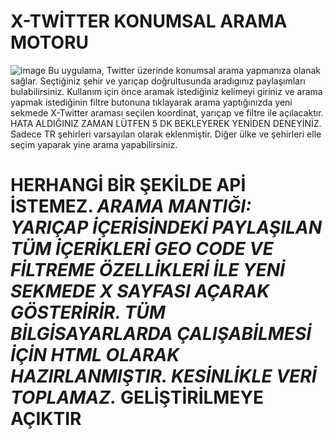 # X-TWİTTER KONUMSAL ARAMA MOTORU
![image](https://github.com/user-attachments/assets/1635b189-93db-4a42-8903-e973a558590b)
Bu uygulama, Twitter üzerinde konumsal arama yapmanıza olanak sağlar. Seçtiğiniz şehir ve yarıçap doğrultusunda aradıgınız paylaşımları bulabilirsiniz.  Kullanım için önce aramak istediğiniz kelimeyi giriniz ve arama yapmak istediğinin filtre butonuna tıklayarak arama yaptığınızda yeni sekmede X-Twitter araması seçilen koordinat, yarıçap ve filtre ile açılacaktır. HATA ALDIĞINIZ ZAMAN LÜTFEN 5 DK BEKLEYEREK YENİDEN DENEYİNİZ. Sadece TR şehirleri varsayılan olarak eklenmiştir. Diğer ülke ve şehirleri elle seçim yaparak yine arama yapabilirsiniz. 
# HERHANGİ BİR ŞEKİLDE APİ İSTEMEZ. *ARAMA MANTIĞI: YARIÇAP İÇERİSİNDEKİ PAYLAŞILAN TÜM İÇERİKLERİ GEO CODE VE FİLTREME ÖZELLİKLERİ İLE YENİ SEKMEDE X SAYFASI AÇARAK GÖSTERİRİR. TÜM BİLGİSAYARLARDA ÇALIŞABİLMESİ İÇİN HTML OLARAK HAZIRLANMIŞTIR. KESİNLİKLE VERİ TOPLAMAZ.* GELİŞTİRİLMEYE AÇIKTIR
